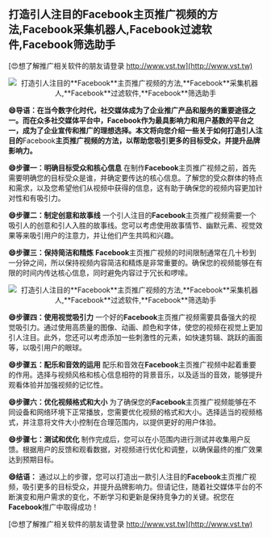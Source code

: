 ## **打造引人注目的**Facebook**主页推广视频的方法,**Facebook**采集机器人,**Facebook**过滤软件,**Facebook**筛选助手**

[😍想了解推广相关软件的朋友请登录 http://www.vst.tw](http://www.vst.tw)

 <center><img src="https://vst.tw/MP4/tuiguang/png/3.png" alt="打造引人注目的**Facebook**主页推广视频的方法,**Facebook**采集机器人,**Facebook**过滤软件,**Facebook**筛选助手"></center>

**😄导语：在当今数字化时代，社交媒体成为了企业推广产品和服务的重要途径之一。而在众多社交媒体平台中，**Facebook**作为最具影响力和用户基数的平台之一，成为了企业宣传和推广的理想选择。本文将向您介绍一些关于如何打造引人注目的**Facebook**主页推广视频的方法，以帮助您吸引更多的目标受众，并提升品牌影响力。**

**😄步骤一：明确目标受众和核心信息**
在制作**Facebook**主页推广视频之前，首先需要明确您的目标受众是谁，并确定要传达的核心信息。了解您的受众群体的特点和需求，以及您希望他们从视频中获得的信息，这有助于确保您的视频内容更加针对性和有吸引力。

**😄步骤二：制定创意和故事线**
一个引人注目的**Facebook**主页推广视频需要一个吸引人的创意和引人入胜的故事线。您可以考虑使用故事情节、幽默元素、视觉效果等来吸引用户的注意力，并让他们产生共鸣和兴趣。

**😄步骤三：保持简洁和精炼**
**Facebook**主页推广视频的时间限制通常在几十秒到一分钟之间，所以保持视频内容简洁和精炼是非常重要的。确保您的视频能够在有限的时间内传达核心信息，同时避免内容过于冗长和啰嗦。

 <center><img src="https://vst.tw/MP4/tuiguang/png/3.png" alt="打造引人注目的**Facebook**主页推广视频的方法,**Facebook**采集机器人,**Facebook**过滤软件,**Facebook**筛选助手"></center>

**😄步骤四：使用视觉吸引力**
一个好的**Facebook**主页推广视频需要具备强大的视觉吸引力。通过使用高质量的图像、动画、颜色和字体，使您的视频在视觉上更加引人注目。此外，您还可以考虑添加一些刺激性的元素，如快速剪辑、跳跃的画面等，以吸引用户的眼球。

**😄步骤五：配乐和音效的运用**
配乐和音效在**Facebook**主页推广视频中起着重要的作用。选择与视频风格和核心信息相符的背景音乐，以及适当的音效，能够提升观看体验并加强视频的记忆性。

**😄步骤六：优化视频格式和大小**
为了确保您的**Facebook**主页推广视频能够在不同设备和网络环境下正常播放，您需要优化视频的格式和大小。选择适当的视频格式，并注意将文件大小控制在合理范围内，以提供更好的用户体验。

**😄步骤七：测试和优化**
制作完成后，您可以在小范围内进行测试并收集用户反馈。根据用户的反馈和观看数据，对视频进行优化和调整，以确保最终的推广效果达到预期目标。

**😄结语：**
通过以上的步骤，您可以打造出一款引人注目的**Facebook**主页推广视频，吸引更多的目标受众，并提升品牌影响力。但请记住，随着社交媒体平台的不断演变和用户需求的变化，不断学习和更新是保持竞争力的关键。祝您在**Facebook**推广中取得成功！

[😍想了解推广相关软件的朋友请登录 http://www.vst.tw](http://www.vst.tw)



